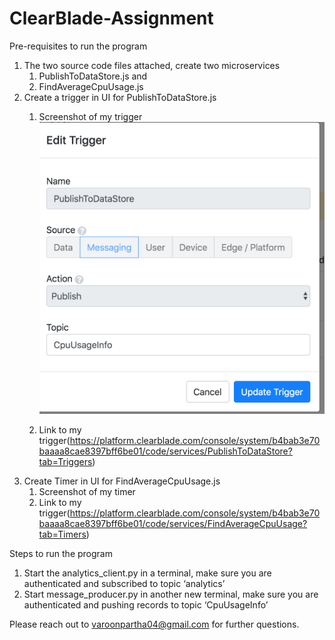 # ClearBlade-Assignment


Pre-requisites to run the program

1. The two source code files attached, create two microservices 
    1. PublishToDataStore.js and
    2. FindAverageCpuUsage.js 
2. Create a trigger in UI for PublishToDataStore.js
    1. Screenshot of my trigger ![Screenshot of my trigger](https://github.com/varoonpartha04/ClearBlade-Assignment/blob/master/docs/Screen_Shot_of_Trigger.png)

    2. Link to my trigger(https://platform.clearblade.com/console/system/b4bab3e70baaaa8cae8397bff6be01/code/services/PublishToDataStore?tab=Triggers) 
3. Create Timer in UI for FindAverageCpuUsage.js
    1. Screenshot of my timer 
    2. Link to my trigger(https://platform.clearblade.com/console/system/b4bab3e70baaaa8cae8397bff6be01/code/services/FindAverageCpuUsage?tab=Timers)


Steps to run the program 

1. Start the analytics_client.py in a terminal, make sure you are authenticated and subscribed to topic ‘analytics’
2. Start message_producer.py in another new terminal, make sure you are authenticated and pushing records to topic ‘CpuUsageInfo’


Please reach out to varoonpartha04@gmail.com for further questions. 
